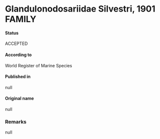 Glandulonodosariidae Silvestri, 1901 FAMILY
=======

#### Status
ACCEPTED

#### According to
World Register of Marine Species

#### Published in
null

#### Original name
null

### Remarks
null